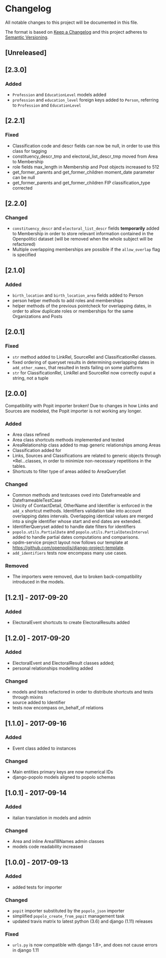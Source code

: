 # Changelog
All notable changes to this project will be documented in this file.

The format is based on [Keep a Changelog](http://keepachangelog.com/en/1.0.0/)
and this project adheres to [Semantic Versioning](http://semver.org/spec/v2.0.0.html).

## [Unreleased]

## [2.3.0]
### Added
- ``Profession`` and ``EducationLevel`` models added
- ``profession`` and ``education_level`` foreign keys added to ``Person``, referring to 
  ``Profession`` and ``EducationLevel``

## [2.2.1]
### Fixed
- Classification code and descr fields can now be null, in order to use this class for tagging
- constituency_descr_tmp and electoral_list_descr_tmp moved from Area to Membership
- role fields max_length in Membership and Post objects increased to 512
- get_former_parents and get_former_children moment_date parameter can be null
- get_former_parents and get_former_children FIP classification_type corrected

## [2.2.0]
### Changed
- ``constituency_descr`` and ``electoral_list_descr`` fields
  **temporarily** added to Membership in order to store relevant
  information contained in the Openpolitici dataset (will be removed
  when the whole subject will be refactored)
- Multiple overlapping memberships are possible if the ``allow_overlap``
  flag is specified

## [2.1.0]
### Added
- ``birth_location`` and ``birth_location_area`` fields added to Person
- person helper methods to add roles and memberships 
- helper methods of the previous pointcheck for overlapping dates, in order 
  to allow duplicate roles or memberships for the same Organizations and Posts

## [2.0.1]
### Fixed
- ``str`` method added to LinkRel, SourceRel and ClassificationRel 
    classes.
- fixed ordering of queryset results in determining overlapping dates
  in ``add_other_names``, that resulted in tests failing on some 
  platforms
- ``str`` for ClassificationRel, LinkRel and SourceRel now correctly 
  ouput a string, not a tuple


## [2.0.0]

Compatibility with Popit importer broken!
Due to changes in how Links and Sources are modeled, the Popit 
importer is not working any longer.

### Added
- Area class refined
- Area class shortcuts methods implemented and tested
- AreaRelationship class added to map generic relationships among Areas
- Classification added for 
- Links, Sources and Classifications are related to generic objects
  through *Rel…classes, in order to minimize non-necessary repetitions
  in the tables.
- Shortcuts to filter type of areas added to AreaQuerySet


### Changed
- Common methods and testcases oved into Dateframeable and DateframeableTestCase
- Unicity of ContactDetail, OtherName and Identifier is enforced in the 
  ``add_x`` shortcut methods. Identifiers validation take into account
  overlapping dates intervals. Overlapping identical values are merged 
  into a single identifier whose start and end dates are extended.
- IdentifierQueryset added to handle date filters for identifiers
- ``popolo.utils.PartialDate`` and ``popolo.utils.PartialDatesInterval``
  added to handle partial dates computations and comparisons.
- opdm-service project layout now follows our template at 
  https://github.com/openpolis/django-project-template.
- ``add_identifiers`` tests now encompass many use cases.

### Removed
- The importers were removed, due to broken back-compatibility 
  introduced in the models.

## [1.2.1] - 2017-09-20

### Added
- ElectoralEvent shortcuts to create ElectoralResults added 


## [1.2.0] - 2017-09-20

### Added
- ElectoralEvent and ElectoralResult classes added;
- personal relationships modelling added

### Changed
- models and tests refactored in order to distribute shortcuts and tests through mixins
- source added to Identifier
- tests now encompass on_behalf_of relations


## [1.1.0] - 2017-09-16

### Added
- Event class added to instances

### Changed
- Main entities primary keys are now numerical IDs
- django-popolo models aligned to popolo schemas


## [1.0.1] - 2017-09-14

### Added
- italian translation in models and admin

### Changed
- Area and inline AreaI18Names admin classes
- models code readability increased


## [1.0.0] - 2017-09-13

### Added
- added tests for importer

### Changed
- `popit` importer substituted by the `popolo_json` importer
- simplified `popolo_create_from_popit` management task
- updated travis matrix to latest python (3.6) and django (1.11)
releases


### Fixed
- `urls.py` is now compatible with django 1.8>,
and does not cause errors in django 1.11

